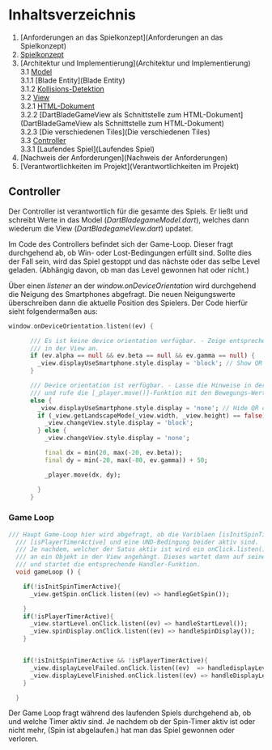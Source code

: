 # Inhaltsverzeichnis

1. [Anforderungen an das Spielkonzept](Anforderungen an das Spielkonzept)
2. [Spielkonzept](Spielkonzept)
3. [Architektur und Implementierung](Architektur und Implementierung)  
   3.1 [Model](Model)  
   3.1.1 [Blade Entity](Blade Entity)  
   3.1.2 [Kollisions-Detektion](Kollisions-Detektion)  
   3.2 [View](View)  
   3.2.1 [HTML-Dokument](HTML-Dokument)  
   3.2.2 [DartBladeGameView als Schnittstelle zum HTML-Dokument](DartBladeGameView als Schnittstelle zum HTML-Dokument)  
   3.2.3 [Die verschiedenen Tiles](Die verschiedenen Tiles)  
   3.3 [Controller](Controller)  
   3.3.1 [Laufendes Spiel](Laufendes Spiel)  
4. [Nachweis der Anforderungen](Nachweis der Anforderungen)
5. [Verantwortlichkeiten im Projekt](Verantwortlichkeiten im Projekt)

## Controller  

Der Controller ist verantwortlich für die gesamte des Spiels. Er ließt und schreibt Werte in das Model (*DartBladegameModel.dart*), welches dann wiederum die View (*DartBladegameView.dart*) updatet.

Im Code des Controllers befindet sich der Game-Loop. Dieser fragt durchgehend ab, ob Win- oder Lost-Bedingungen erfüllt sind. Sollte dies der Fall sein, wird das Spiel gestoppt und das nächste oder das selbe Level geladen. (Abhängig davon, ob man das Level gewonnen hat oder nicht.)  

Über einen *listener* an der *window.onDeviceOrientation* wird durchgehend die Neigung des Smartphones abgefragt. Die neuen Neigungswerte überschreiben dann die aktuelle Position des Spielers. Der Code hierfür sieht folgendermaßen aus:  

```dart
window.onDeviceOrientation.listen((ev) {

      /// Es ist keine device orientation verfügbar. - Zeige entsprechenden Hinweis
      /// in der View an.
      if (ev.alpha == null && ev.beta == null && ev.gamma == null) {
        _view.displayUseSmartphone.style.display = 'block'; // Show QR code
      }

      /// Device orientation ist verfügbar. - Lasse die Hinweise in der View verschwinden
      /// und rufe die [_player.move()]-Funktion mit den Bewegungs-Werten des Sensors auf.
      else {
        _view.displayUseSmartphone.style.display = 'none'; // Hide QR code
        if (_view.getLandscapeMode(_view.width, _view.height) == false) {
          _view.changeView.style.display = 'block';
        } else {
          _view.changeView.style.display = 'none';

          final dx = min(20, max(-20, ev.beta));
          final dy = min(-20, max(-80, ev.gamma)) + 50;

          _player.move(dx, dy);

        }
      }
```

### Game Loop

```dart
/// Haupt Game-Loop hier wird abgefragt, ob die Variblaen [isInitSpinTimerActive],
  /// [isPlayerTimerActive] und eine UND-Bedingung beider aktiv sind.
  /// Je nachdem, welcher der Satus aktiv ist wird ein onClick.listen() Event
  /// an ein Objekt in der View angehängt. Dieses wartet dann auf seine Aktivierung
  /// und startet die entsprechende Handler-Funktion.
  void gameLoop () {

    if(!isInitSpinTimerActive){
      _view.getSpin.onClick.listen((ev) => handlegGetSpin());

    }
    if(!isPlayerTimerActive){
      _view.startLevel.onClick.listen((ev) => handleStartLevel());
      _view.spinDisplay.onClick.listen((ev) => handleSpinDisplay());
    }


    if(!isInitSpinTimerActive && !isPlayerTimerActive){
      _view.displayLevelFailed.onClick.listen((ev)  => handledisplayLevelFailed());
      _view.displayLevelFinished.onClick.listen((ev) => handleDisplayLevelFinished());
    }

  }
```

Der Game Loop fragt während des laufenden Spiels durchgehend ab, ob und welche Timer aktiv sind. Je nachdem ob der Spin-Timer aktiv ist oder nicht mehr, (Spin ist abgelaufen.) hat man das Spiel gewonnen oder verloren.